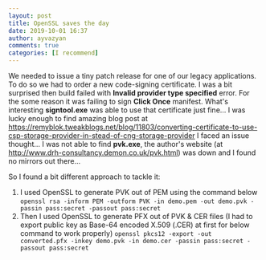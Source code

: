 ```yaml
---
layout: post
title: OpenSSL saves the day
date: 2019-10-01 16:37
author: ayvazyan
comments: true
categories: [I recommend]
---
```


We needed to issue a tiny patch release for one of our legacy applications. To do so we had to order a new code-signing certificate.
I was a bit surprised then build failed with **Invalid provider type specified** error. For the some reason it was failing to sign **Click Once** manifest. What's interesting **signtool.exe** was able to use that certificate just fine…
I was lucky enough to find amazing blog post at https://remyblok.tweakblogs.net/blog/11803/converting-certificate-to-use-csp-storage-provider-in-stead-of-cng-storage-provider
I faced an issue thought… I was not able to find **pvk.exe**, the author's website (at http://www.drh-consultancy.demon.co.uk/pvk.html) was down and I found no mirrors out there… 

So I found a bit different approach to tackle it:
 
1. I used OpenSSL to generate PVK out of PEM using the command below
`openssl rsa -inform PEM -outform PVK -in demo.pem -out demo.pvk -passin pass:secret -passout pass:secret`
2. Then I used OpenSSL to generate PFX out of PVK & CER files (I had to export public key as Base-64 encoded X.509 (.CER) at first for below command to work properly)
`openssl pkcs12 -export -out converted.pfx -inkey demo.pvk -in demo.cer -passin pass:secret -passout pass:secret`
